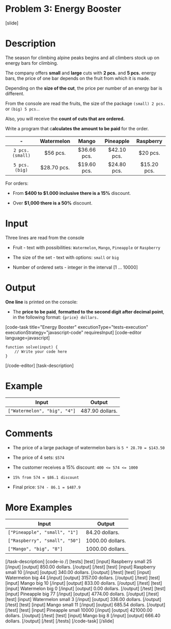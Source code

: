 # Problem 3: Energy Booster

[slide]

# Description

The season for climbing alpine peaks begins and all climbers stock up on energy bars for climbing.

The company offers **small** and **large** cuts with **2 pcs.** and **5 pcs.** energy bars, the price of one bar depends on the fruit from which it is made.

Depending on the **size of the cut**, the price per number of an energy bar is different.

From the console are read the fruits, the size of the package `(small) 2 pcs.` or `(big) 5 pcs.`.

Also, you will receive the **count of cuts that are ordered.**

Write a program that c**alculates the amount to be paid** for the order.


| \- | Watermelon  | Mango | Pineapple   | Raspberry |
| :---:       |    :----:   |   :---:     |  :---:     | :---:     |
| `2 pcs. (small)` | $56 pcs.  | $36.66 pcs. |$42.10 pcs. | $20 pcs.|
| `5 pcs. (big)`  | $28.70 pcs.  | $19.60 pcs. |$24.80 pcs. | $15.20 pcs.|

For orders:

- From **$400 to $1.000 inclusive there is a 15\%** discount.

- Over **$1,000 there is a 50\%** discount.

# Input

Three lines are read from the console

- Fruit - text with possibilities: `Watermelon`, `Mango`, `Pineapple` or `Raspberry`

- The size of the set - text with options: `small` or `big`

- Number of ordered sets - integer in the interval \[1 … 10000\]


# Output

**One line** is printed on the console:

- The **price to be paid**, **formatted to the second digit after decimal point**, in the following format: `{price} dollars.`


[code-task title="Energy Booster" executionType="tests-execution" executionStrategy="javascript-code" requiresInput]
[code-editor language=javascript]
```
function solve(input) {
	// Write your code here
}
```
[/code-editor]
[task-description]

# Example

| **Input** | **Output** |
| --- | --- |
|`["Watermelon", "big", "4"]` | 487.90 dollars. |

# Comments

- The price of a large package of watermelon bars is `5 * 28.70 = $143.50`

- The price of 4 sets: `$574`

- The customer receives a 15\% discount: `400 <= 574 <= 1000`

- `15% from 574 = $86.1 discount`

- Final price: `574 - 86.1 = $487.9`


# More Examples

| **Input** | **Output** |
| --- | --- |
|`["Pineapple", "small", "1"]` | 84.20 dollars. |
|`["Raspberry", "small", "50"]` | 1000.00 dollars. |
|`["Mango", "big", "8"]` | 1000.00 dollars. |

[/task-description]
[code-io /]
[tests]
[test]
[input]
Raspberry
small
25
[/input]
[output]
850.00 dollars.
[/output]
[/test]
[test]
[input]
Raspberry
small
10
[/input]
[output]
340.00 dollars.
[/output]
[/test]
[test]
[input]
Watermelon
big
44
[/input]
[output]
3157.00 dollars.
[/output]
[/test]
[test]
[input]
Mango
big
10
[/input]
[output]
833.00 dollars.
[/output]
[/test]
[test]
[input]
Watermelon
big
0
[/input]
[output]
0.00 dollars.
[/output]
[/test]
[test]
[input]
Pineapple
big
77
[/input]
[output]
4774.00 dollars.
[/output]
[/test]
[test]
[input]
Watermelon
small
3
[/input]
[output]
336.00 dollars.
[/output]
[/test]
[test]
[input]
Mango
small
11
[/input]
[output]
685.54 dollars.
[/output]
[/test]
[test]
[input]
Pineapple
small
10000
[/input]
[output]
421000.00 dollars.
[/output]
[/test]
[test]
[input]
Mango
big
8
[/input]
[output]
666.40 dollars.
[/output]
[/test]
[/tests]
[/code-task]
[/slide]